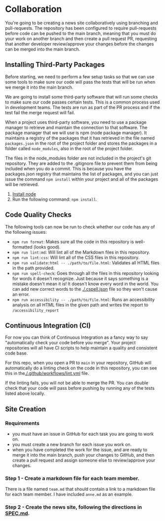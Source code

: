# Collaboration

You're going to be creating a news site collaboratively using branching and
pull-requests. The repository has been configured to require pull-requests
before code can be pushed to the main branch, meaning that you must do your work
on another branch and then create a pull request PR, requesting that another
developer review/approve your changes before the changes can be merged into the
main branch.

## Installing Third-Party Packages

Before starting, we need to perform a few setup tasks so that we can use some
tools to make sure our code will pass the tests that will be run when we merge
it into the main branch.

We are going to install some third-party software that will run some checks to
make sure our code passes certain tests. This is a common process used in
development teams. The tests are run as part of the PR process and if the test
fail the merge request will fail.

When a project uses third-party software, you need to use a package manager to
retrieve and maintain the connection to that software. The package manager that
we will use is npm (node package manager). It maintains a registry of the
packages that it has retrieved in the file named `packages.json` in the root of
the project folder and stores the packages in a folder called `node_modules`,
also in the root of the project folder.

The files in the node_modules folder are not included in the project's git
repository. They are added to the .gitignore file to prevent them from being
included when you do a commit. This is because you have the packages.json
registry that maintains the list of packages, and you can just issue the command
`npm install` within your project and all of the packages will be retrieved.

1. [Install node](https://nodejs.org/en/download/)
2. Run the following command: `npm install`.

## Code Quality Checks

The following tools can now be run to check whether our code has any of the
following issues:

- `npm run format`: Makes sure all the code in this repository is well-formatted
  (looks good).
- `npm run lint:md`: Will lint all of the Markdown files in this repository.
- `npm run lint:css`: Will lint all of the CSS files in this repository.
- `npm run validate:html -- ./path/to/file.html`: Validates all HTML files in
  the path provided.
- `npm run spell-check`: Goes through all the files in this repository looking
  for words it doesn't recognize. Just because it says something is a mistake
  doesn't mean it is! It doesn't know every word in the world. You can add new
  correct words to the [./.cspell.json](./.cspell.json) file so they won't cause
  an error.
- `npm run accessibility -- ./path/to/file.html`: Runs an accessibility analysis
  on all HTML files in the given path and writes the report to
  `/accessibility_report`

## Continuous Integration (CI)

For now you can think of Continuous Integration as a fancy way to say
"automatically check your code before you merge". Your project repositories will
all have CI scripts to help maintain a quality and consistent code base.

For this repo, when you open a PR to `main` in your repository, GitHub will
automatically do a linting check on the code in this repository, you can see
this in the[./.github/workflows/lint.yml](./.github/workflows/lint.yml) file.

If the linting fails, you will not be able to merge the PR. You can double check
that your code will pass before pushing by running any of the tests listed above
locally.

## Site Creation

### Requirements

- you must have an issue in GitHub for each task you are going to work on.
- you must create a new branch for each issue you work on.
- when you have completed the work for the issue, and are ready to merge it into
  the main branch, push your changes to GitHub, and then create a pull request
  and assign someone else to review/approve your changes.

### Step 1 - Create a markdown file for each team member.

There is a file named `team.md` that should contain a link to a markdown file
for each team member. I have included `anne.md` as an example.

### Step 2 - Create the news site, following the directions in [SPEC.md](SPEC.md).
